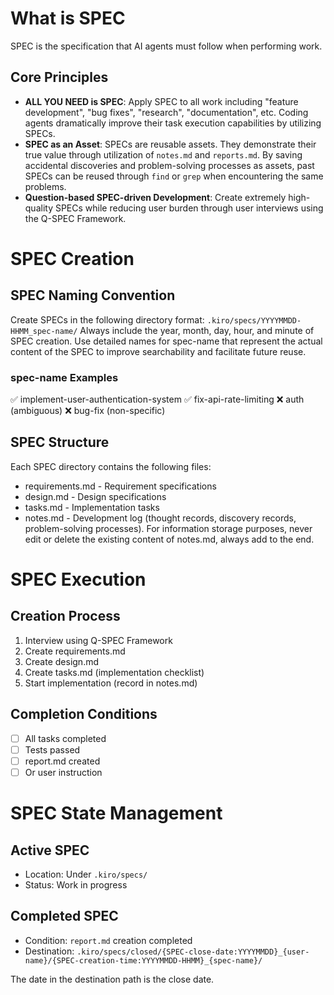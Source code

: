 # What is SPEC
SPEC is the specification that AI agents must follow when performing work.

## Core Principles
- **ALL YOU NEED is SPEC**: Apply SPEC to all work including "feature development", "bug fixes", "research", "documentation", etc. Coding agents dramatically improve their task execution capabilities by utilizing SPECs.
- **SPEC as an Asset**: SPECs are reusable assets. They demonstrate their true value through utilization of `notes.md` and `reports.md`. By saving accidental discoveries and problem-solving processes as assets, past SPECs can be reused through `find` or `grep` when encountering the same problems.
- **Question-based SPEC-driven Development**: Create extremely high-quality SPECs while reducing user burden through user interviews using the Q-SPEC Framework.

# SPEC Creation
## SPEC Naming Convention
Create SPECs in the following directory format:
`.kiro/specs/YYYYMMDD-HHMM_spec-name/`
Always include the year, month, day, hour, and minute of SPEC creation.
Use detailed names for spec-name that represent the actual content of the SPEC to improve searchability and facilitate future reuse.

### spec-name Examples
✅ implement-user-authentication-system
✅ fix-api-rate-limiting
❌ auth (ambiguous)
❌ bug-fix (non-specific)

## SPEC Structure
Each SPEC directory contains the following files:
- requirements.md - Requirement specifications
- design.md - Design specifications  
- tasks.md - Implementation tasks
- notes.md - Development log (thought records, discovery records, problem-solving processes). For information storage purposes, never edit or delete the existing content of notes.md, always add to the end.

# SPEC Execution
## Creation Process
1. Interview using Q-SPEC Framework
2. Create requirements.md
3. Create design.md
4. Create tasks.md (implementation checklist)
5. Start implementation (record in notes.md)

## Completion Conditions
- [ ] All tasks completed
- [ ] Tests passed
- [ ] report.md created
- [ ] Or user instruction

# SPEC State Management
## Active SPEC
- Location: Under `.kiro/specs/`
- Status: Work in progress

## Completed SPEC
- Condition: `report.md` creation completed
- Destination: `.kiro/specs/closed/{SPEC-close-date:YYYYMMDD}_{user-name}/{SPEC-creation-time:YYYYMMDD-HHMM}_{spec-name}/`

The date in the destination path is the close date.
